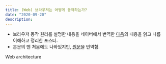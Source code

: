 ```yaml
---
title: (Web) 브라우저는 어떻게 동작하는가? 
date: "2020-09-20"
description: 
---
```


- 브라우저 동작 원리를 설명한 내용을 네이버에서 번역한 [다음](https://d2.naver.com/helloworld/59361)의 내용을 읽고 나름 이해하고 정리한 포스터.
- 본문의 맨 처음에도 나와있지만, [원문](https://www.html5rocks.com/en/tutorials/internals/howbrowserswork/)을 번역함.


Web architecture